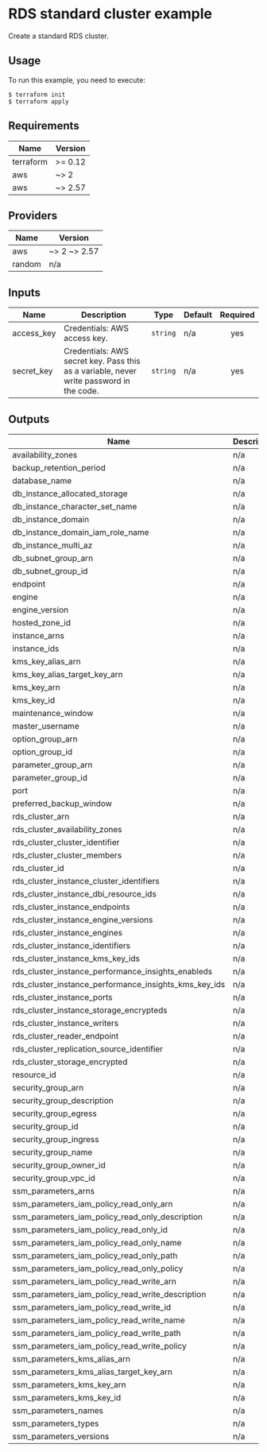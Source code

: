 # RDS standard cluster example

Create a standard RDS cluster.

## Usage

To run this example, you need to execute:

```
$ terraform init
$ terraform apply
```

<!-- BEGINNING OF PRE-COMMIT-TERRAFORM DOCS HOOK -->
## Requirements

| Name | Version |
|------|---------|
| terraform | >= 0.12 |
| aws | ~> 2 |
| aws | ~> 2.57 |

## Providers

| Name | Version |
|------|---------|
| aws | ~> 2 ~> 2.57 |
| random | n/a |

## Inputs

| Name | Description | Type | Default | Required |
|------|-------------|------|---------|:--------:|
| access\_key | Credentials: AWS access key. | `string` | n/a | yes |
| secret\_key | Credentials: AWS secret key. Pass this as a variable, never write password in the code. | `string` | n/a | yes |

## Outputs

| Name | Description |
|------|-------------|
| availability\_zones | n/a |
| backup\_retention\_period | n/a |
| database\_name | n/a |
| db\_instance\_allocated\_storage | n/a |
| db\_instance\_character\_set\_name | n/a |
| db\_instance\_domain | n/a |
| db\_instance\_domain\_iam\_role\_name | n/a |
| db\_instance\_multi\_az | n/a |
| db\_subnet\_group\_arn | n/a |
| db\_subnet\_group\_id | n/a |
| endpoint | n/a |
| engine | n/a |
| engine\_version | n/a |
| hosted\_zone\_id | n/a |
| instance\_arns | n/a |
| instance\_ids | n/a |
| kms\_key\_alias\_arn | n/a |
| kms\_key\_alias\_target\_key\_arn | n/a |
| kms\_key\_arn | n/a |
| kms\_key\_id | n/a |
| maintenance\_window | n/a |
| master\_username | n/a |
| option\_group\_arn | n/a |
| option\_group\_id | n/a |
| parameter\_group\_arn | n/a |
| parameter\_group\_id | n/a |
| port | n/a |
| preferred\_backup\_window | n/a |
| rds\_cluster\_arn | n/a |
| rds\_cluster\_availability\_zones | n/a |
| rds\_cluster\_cluster\_identifier | n/a |
| rds\_cluster\_cluster\_members | n/a |
| rds\_cluster\_id | n/a |
| rds\_cluster\_instance\_cluster\_identifiers | n/a |
| rds\_cluster\_instance\_dbi\_resource\_ids | n/a |
| rds\_cluster\_instance\_endpoints | n/a |
| rds\_cluster\_instance\_engine\_versions | n/a |
| rds\_cluster\_instance\_engines | n/a |
| rds\_cluster\_instance\_identifiers | n/a |
| rds\_cluster\_instance\_kms\_key\_ids | n/a |
| rds\_cluster\_instance\_performance\_insights\_enableds | n/a |
| rds\_cluster\_instance\_performance\_insights\_kms\_key\_ids | n/a |
| rds\_cluster\_instance\_ports | n/a |
| rds\_cluster\_instance\_storage\_encrypteds | n/a |
| rds\_cluster\_instance\_writers | n/a |
| rds\_cluster\_reader\_endpoint | n/a |
| rds\_cluster\_replication\_source\_identifier | n/a |
| rds\_cluster\_storage\_encrypted | n/a |
| resource\_id | n/a |
| security\_group\_arn | n/a |
| security\_group\_description | n/a |
| security\_group\_egress | n/a |
| security\_group\_id | n/a |
| security\_group\_ingress | n/a |
| security\_group\_name | n/a |
| security\_group\_owner\_id | n/a |
| security\_group\_vpc\_id | n/a |
| ssm\_parameters\_arns | n/a |
| ssm\_parameters\_iam\_policy\_read\_only\_arn | n/a |
| ssm\_parameters\_iam\_policy\_read\_only\_description | n/a |
| ssm\_parameters\_iam\_policy\_read\_only\_id | n/a |
| ssm\_parameters\_iam\_policy\_read\_only\_name | n/a |
| ssm\_parameters\_iam\_policy\_read\_only\_path | n/a |
| ssm\_parameters\_iam\_policy\_read\_only\_policy | n/a |
| ssm\_parameters\_iam\_policy\_read\_write\_arn | n/a |
| ssm\_parameters\_iam\_policy\_read\_write\_description | n/a |
| ssm\_parameters\_iam\_policy\_read\_write\_id | n/a |
| ssm\_parameters\_iam\_policy\_read\_write\_name | n/a |
| ssm\_parameters\_iam\_policy\_read\_write\_path | n/a |
| ssm\_parameters\_iam\_policy\_read\_write\_policy | n/a |
| ssm\_parameters\_kms\_alias\_arn | n/a |
| ssm\_parameters\_kms\_alias\_target\_key\_arn | n/a |
| ssm\_parameters\_kms\_key\_arn | n/a |
| ssm\_parameters\_kms\_key\_id | n/a |
| ssm\_parameters\_names | n/a |
| ssm\_parameters\_types | n/a |
| ssm\_parameters\_versions | n/a |

<!-- END OF PRE-COMMIT-TERRAFORM DOCS HOOK -->
